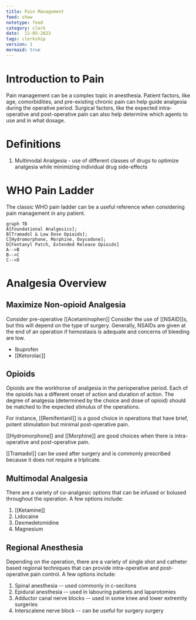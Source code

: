 ```yaml
---
title: Pain Management
feed: show
notetype: feed
category: clerk
date:  12-05-2023
tags: clerkship 
version: 1
mermaid: true
---
```

# Introduction to Pain
Pain management can be a complex topic in anesthesia. Patient factors, like age, comorbidities, and pre-existing chronic pain can help guide analgesia during the operative period. Surgical factors, like the expected intra-operative and post-operative pain can also help determine which agents to use and in what dosage.
# Definitions
1. Multimodal Analgesia - use of different classes of drugs to optimize analgesia while minimizing individual drug side-effects

# WHO Pain Ladder
The classic WHO pain ladder can be a useful reference when considering pain management in any patient.
```mermaid
graph TB
A[Foundational Analgesics];
B[Tramadol & Low Dose Opioids];
C[Hydromorphone, Morphine, Oxycodone];
D[Fentanyl Patch, Extended Release Opioids]
A-->B
B-->C
C-->D
```
# Analgesia Overview
## Maximize Non-opioid Analgesia
Consider pre-operative [[Acetaminophen]]
Consider the use of [[NSAID]]s, but this will depend on the type of surgery. Generally, NSAIDs are given at the end of an operation if hemostasis is adequate and concerns of bleeding are low.
 - Ibuprofen
 -  [[Ketorolac]]
## Opioids
Opioids are the workhorse of analgesia in the perioperative period. Each of the opioids has a different onset of action and duration of action. The degree of analgesia (determined by the choice and dose of opioid) should be matched to the expected stimulus of the operations.

For instance, [[Remifentanil]] is a good choice in operations that have brief, potent stimulation but minimal post-operative pain. 

[[Hydromorphone]] and [[Morphine]] are good choices when there is intra-operative and post-operative pain.

[[Tramadol]] can be used after surgery and is commonly prescribed because it does not require a triplicate.

## Multimodal Analgesia
There are a variety of co-analgesic options that can be infused or bolused throughout the operation. A few options include:
1. [[Ketamine]]
2. Lidocaine
3. Dexmedetomidine
4. Magnesium

## Regional Anesthesia
Depending on the operation, there are a variety of single shot and catheter based regional techniques that can provide intra-operative and post-operative pain control. A few options include:
1. Spinal anesthesia -- used commonly in c-secitons
2. Epidural anesthesia -- used in labouring patients and laparotomies
3. Adductor canal nerve blocks -- used in some knee and lower extremity surgeries
4. Interscalene nerve block -- can be useful for surgery surgery


[^1]:
[^2]:
[^3]:
[^4]: